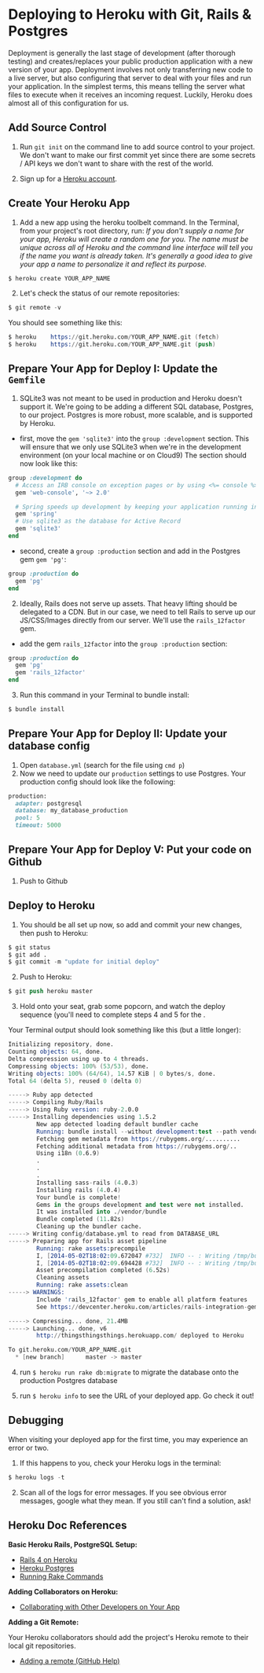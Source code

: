 # Deploying to Heroku with Git, Rails & Postgres

Deployment is generally the last stage of development (after thorough testing) and creates/replaces your public production application with a new version of your app. Deployment involves not only transferring new code to a live server, but also configuring that server to deal with your files and run your application. In the simplest terms, this means telling the server what files to execute when it receives an incoming request. Luckily, Heroku does almost all of this configuration for us.

## Add Source Control

1. Run `git init` on the command line to add source control to your project. We don't want to make our first commit yet since there are some secrets / API keys we don't want to share with the rest of the world.

2. Sign up for a [Heroku account](https://www.heroku.com).

## Create Your Heroku App

  1. Add a new app using the heroku toolbelt command. In the Terminal, from your project's root directory, run:
  *If you don't supply a name for your app, Heroku will create a random one for you. The name must be unique across all of Heroku and the command line interface will tell you if the name you want is already taken. It's generally a good idea to give your app a name to personalize it and reflect its purpose.*

```s
$ heroku create YOUR_APP_NAME
```

2. Let's check the status of our remote repositories:

```s
$ git remote -v
```

You should see something like this:

```s
$ heroku	https://git.heroku.com/YOUR_APP_NAME.git (fetch)
$ heroku	https://git.heroku.com/YOUR_APP_NAME.git (push)
```

## Prepare Your App for Deploy I: Update the `Gemfile`

1. SQLite3 was not meant to be used in production and Heroku doesn't support it. We're going to be adding a different SQL database, Postgres, to our project. Postgres is more robust, more scalable, and is supported by Heroku.

  * first, move the `gem 'sqlite3'` into the `group :development` section. This will ensure that we only use SQLite3 when we're in the development environment (on your local machine or on Cloud9) The section should now look like this:
  ```ruby
  group :development do
    # Access an IRB console on exception pages or by using <%= console %> in views
    gem 'web-console', '~> 2.0'

    # Spring speeds up development by keeping your application running in the background. Read more: https://github.com/rails/spring
    gem 'spring'
    # Use sqlite3 as the database for Active Record
    gem 'sqlite3'
  end
  ```
  * second, create a `group :production` section and add in the Postgres gem `gem 'pg'`:
  ```ruby
  group :production do
    gem 'pg'
  end
  ```

2. Ideally, Rails does not serve up assets. That heavy lifting should be delegated to a CDN. But in our case, we need to tell Rails to serve up our JS/CSS/Images directly from our server. We'll use the `rails_12factor` gem.

  * add the gem `rails_12factor` into the `group :production` section:
  ```ruby
  group :production do
    gem 'pg'
    gem 'rails_12factor'
  end
  ```


3. Run this command in your Terminal to bundle install:

  ```sh
  $ bundle install
  ```

## Prepare Your App for Deploy II: Update your database config

1. Open `database.yml` (search for the file using `cmd p`)
2. Now we need to update our `production` settings to use Postgres. Your production config should look like the following:

```rb
production:
  adapter: postgresql
  database: my_database_production
  pool: 5
  timeout: 5000
```

## Prepare Your App for Deploy V: Put your code on Github

1. Push to Github

## Deploy to Heroku

1. You should be all set up now, so add and commit your new changes, then push to Heroku:

```s
$ git status
$ git add .
$ git commit -m "update for initial deploy"
```

2. Push to Heroku:
```s
$ git push heroku master
```

3. Hold onto your seat, grab some popcorn, and watch the deploy sequence (you'll need to complete steps 4 and 5 for the .

Your Terminal output should look something like this (but a little longer):

```s
Initializing repository, done.
Counting objects: 64, done.
Delta compression using up to 4 threads.
Compressing objects: 100% (53/53), done.
Writing objects: 100% (64/64), 14.57 KiB | 0 bytes/s, done.
Total 64 (delta 5), reused 0 (delta 0)

-----> Ruby app detected
-----> Compiling Ruby/Rails
-----> Using Ruby version: ruby-2.0.0
-----> Installing dependencies using 1.5.2
        New app detected loading default bundler cache
        Running: bundle install --without development:test --path vendor/bundle --binstubs vendor/bundle/bin -j4 --deployment
        Fetching gem metadata from https://rubygems.org/..........
        Fetching additional metadata from https://rubygems.org/..
        Using i18n (0.6.9)
        .
        .
        .
        Installing sass-rails (4.0.3)
        Installing rails (4.0.4)
        Your bundle is complete!
        Gems in the groups development and test were not installed.
        It was installed into ./vendor/bundle
        Bundle completed (11.82s)
        Cleaning up the bundler cache.
-----> Writing config/database.yml to read from DATABASE_URL
-----> Preparing app for Rails asset pipeline
        Running: rake assets:precompile
        I, [2014-05-02T18:02:09.672047 #732]  INFO -- : Writing /tmp/build_625a98e6-1b9e-4e57-ba48-8f9cd7bf7d18/public/assets/application-c8d048bf2b32f85ef4807549fa44b21b.js
        I, [2014-05-02T18:02:09.694428 #732]  INFO -- : Writing /tmp/build_625a98e6-1b9e-4e57-ba48-8f9cd7bf7d18/public/assets/application-d0b54dd563966c42aad5fd85b1c1f713.css
        Asset precompilation completed (6.52s)
        Cleaning assets
        Running: rake assets:clean
-----> WARNINGS:
        Include 'rails_12factor' gem to enable all platform features
        See https://devcenter.heroku.com/articles/rails-integration-gems for more information.

-----> Compressing... done, 21.4MB
-----> Launching... done, v6
        http://thingsthingsthings.herokuapp.com/ deployed to Heroku

To git.heroku.com/YOUR_APP_NAME.git
  * [new branch]      master -> master
```

4. run `$ heroku run rake db:migrate` to migrate the database onto the production Postgres database

5. run `$ heroku info` to see the URL of your deployed app. Go check it out!


## Debugging

When visiting your deployed app for the first time, you may experience an error or two.
1. If this happens to you, check your Heroku logs in the terminal:

  ```s
  $ heroku logs -t
  ```

2. Scan all of the logs for error messages. If you see obvious error messages, google what they mean. If you still can't find a solution, ask!


## Heroku Doc References

**Basic Heroku Rails, PostgreSQL Setup:**

* [Rails 4 on Heroku](https://devcenter.heroku.com/articles/rails4)
* [Heroku Postgres](https://devcenter.heroku.com/articles/heroku-postgresql)
* [Running Rake Commands](https://devcenter.heroku.com/articles/rake)

**Adding Collaborators on Heroku:**

* [Collaborating with Other Developers on Your App](https://devcenter.heroku.com/articles/sharing)

**Adding a Git Remote:**

Your Heroku collaborators should add the project's Heroku remote to their local git repositories.

*  [Adding a remote (GitHub Help)](https://help.github.com/articles/adding-a-remote/)
